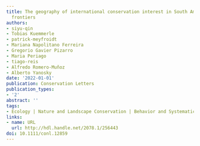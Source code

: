 ```yaml
---
title: The geography of international conservation interest in South American deforestation
  frontiers
authors:
- siyu-qin
- Tobias Kuemmerle
- patrick-meyfroidt
- Mariana Napolitano Ferreira
- Gregorio Gavier Pizarro
- Maria Periago
- tiago-reis
- Alfredo Romero‐Muñoz
- Alberto Yanosky
date: '2022-01-01'
publication: Conservation Letters
publication_types:
- '2'
abstract: ''
tags:
- Ecology | Nature and Landscape Conservation | Behavior and Systematics | Evolution
links:
- name: URL
  url: http://hdl.handle.net/2078.1/256443
doi: 10.1111/conl.12859
---
```

